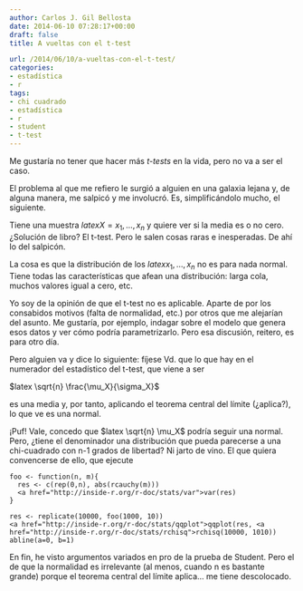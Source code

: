 ```yaml
---
author: Carlos J. Gil Bellosta
date: 2014-06-10 07:28:17+00:00
draft: false
title: A vueltas con el t-test

url: /2014/06/10/a-vueltas-con-el-t-test/
categories:
- estadística
- r
tags:
- chi cuadrado
- estadística
- r
- student
- t-test
---
```


Me gustaría no tener que hacer más _t-tests_ en la vida, pero no va a ser el caso.

El problema al que me refiero le surgió a alguien en una galaxia lejana y, de alguna manera, me salpicó y me involucró. Es, simplificándolo mucho, el siguiente.

Tiene una muestra $latex X = x_1, \dots, x_n$ y quiere ver si la media es o no cero. ¿Solución de libro? El t-test. Pero le salen cosas raras e inesperadas. De ahí lo del salpicón.

La cosa es que la distribución de los $latex x_1, \dots, x_n$ no es para nada normal. Tiene todas las características que afean una distribución: larga cola, muchos valores igual a cero, etc.

Yo soy de la opinión de que el t-test no es aplicable. Aparte de por los consabidos motivos (falta de normalidad, etc.) por otros que me alejarían del asunto. Me gustaría, por ejemplo, indagar sobre el modelo que genera esos datos y ver cómo podría parametrizarlo. Pero esa discusión, reitero, es para otro día.

Pero alguien va y dice lo siguiente: fíjese Vd. que lo que hay en el numerador del estadístico del t-test, que viene a ser


$latex \sqrt{n} \frac{\mu_X}{\sigma_X}$


es una media y, por tanto, aplicando el teorema central del límite (¿aplica?), lo que ve es una normal.

¡Puf! Vale, concedo que $latex \sqrt{n} \mu_X$ podría seguir una normal. Pero, ¿tiene el denominador una distribución que pueda parecerse a una chi-cuadrado con n-1 grados de libertad? Ni jarto de vino. El que quiera convencerse de ello, que ejecute








    foo <- function(n, m){
      res <- c(rep(0,n), abs(rcauchy(m)))
      <a href="http://inside-r.org/r-doc/stats/var">var(res)
    }
     
    res <- replicate(10000, foo(1000, 10))
    <a href="http://inside-r.org/r-doc/stats/qqplot">qqplot(res, <a href="http://inside-r.org/r-doc/stats/rchisq">rchisq(10000, 1010))
    abline(a=0, b=1)








En fin, he visto argumentos variados en pro de la prueba de Student. Pero el de que la normalidad es irrelevante (al menos, cuando n es bastante grande) porque el teorema central del límite aplica... me tiene descolocado.
